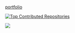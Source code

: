 [portfolio](https://sunrabbit.notion.site/f1161bbc40bf4133b438e4bcea0a0f22?pvs=4)  

[![Top Contributed Repositories](https://github-contributor-stats.vercel.app/api?username=sunrabbit123&limit=7&theme=dracula&combine_all_yearly_contributions=true)](https://github.com/XPEnology-Community/github-contributor-stats)

<a href="https://github.com/devxb/gitanimals">
  <img src="https://render.gitanimals.org/farms/sunrabbit123"/>
</a>
